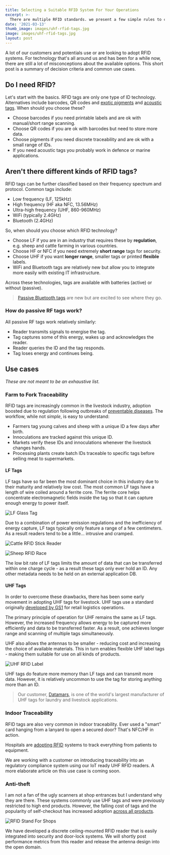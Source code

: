 ```yaml
---
title: Selecting a Suitable RFID System For Your Operations
excerpt: >-
  There are multiple RFID standards. we present a few simple rules to choose the right one for your application. 
date: '2021-03-13'
thumb_image: images/uhf-rfid-tags.jpg
image: images/uhf-rfid-tags.jpg
layout: post
---
```


A lot of our customers and potentials use or are looking to adopt RFID systems. For technology that's all around us and has been for a while now, there are still a lot of misconceptions about the available options. This short post is a summary of decision criteria and common use cases.

## Do I need RFID?

Let's start with the basics. RFID tags are only one type of ID technology. Alternatives include barcodes, QR codes and [exotic pigments](https://www.sciencedaily.com/releases/2013/09/130910104515.htm) and [acoustic tags](https://secoora.org/fact/the-technology/acoustic-telemetry/). When should you choose these?

- Choose barcodes if you need printable labels and are ok with manual/short range scanning.
- Choose QR codes if you are ok with barcodes but need to store more data.
- Choose pigments if you need discrete traceability and are ok with a small range of IDs. 
- If you need acoustic tags you probably work in defence or marine applications. 

## Aren't there different kinds of RFID tags?

RFID tags can be further classified based on their frequency spectrum and protocol. Common tags include:

- Low frequency (LF, 125kHz)
- High frequency (HF aka NFC, 13.56MHz)
- Ultra-high frequency (UHF, 860-960MHz)
- WiFi (typically 2.4GHz)
- Bluetooth (2.4GHz)

So, when should you choose which RFID technology?

- Choose LF if you are in an industry that requires these by **regulation**, e.g. sheep and cattle farming in various countries. 
- Choose HF or NFC if you need extremely **short range** tags for security.
- Choose UHF if you want **longer range**, smaller tags or printed **flexible** labels. 
- WiFi and Bluetooth tags are relatively new but allow you to integrate more easily with existing IT infrastructure. 

Across these technologies, tags are available with batteries (active) or without (passive). 

> [Passive Bluetooth tags](https://www.wiliot.com/) are new but are excited to see where they go. 


### How do passive RF tags work?

All passive RF tags work relatively similarly: 

- Reader transmits signals to energise the tag.
- Tag captures some of this energy, wakes up and acknowledges the reader.
- Reader queries the ID and the tag responds.
- Tag loses energy and continues being.


## Use cases

*These are not meant to be an exhaustive list.*

### Farm to Fork Traceability

RFID tags are increasingly common in the livestock industry, adoption boosted due to regulation following outbreaks of [preventable diseases](https://www.fda.gov/animal-veterinary/animal-health-literacy/all-about-bse-mad-cow-disease). The workflow, while not *simple*, is easy to understand:

- Farmers tag young calves and sheep with a unique ID a few days after birth.
- Innoculations are tracked against this unique ID.
- Markets verify these IDs and innoculations whenever the livestock changes hands.
- Processing plants create batch IDs traceable to specific tags before selling meat to supermarkets.


#### LF Tags

LF tags have so far been the most dominant choice in this industry due to their maturity and relatively low cost. The most common LF tags have a length of wire coiled around a ferrite core. The ferrite core helps concentrate electromagnetic fields inside the tag so that it can capture enough energy to power itself. 

![LF Glass Tag](/images/lf_glass_tags.jpg)

Due to a combination of power emission regulations and the inefficiency of energy capture, LF tags typically only feature a range of a few centimeters. As a result readers tend to be a little... intrusive and cramped.


![Cattle RFID Stick Reader](/images/cow_rfid_scanning.jpg)

![Sheep RFID Race](/images/sheep_rfid_race.jpg)


The low bit rate of LF tags limits the amount of data that can be transferred within one charge cycle - as a result these tags only ever hold an ID. Any other metadata needs to be held on an external application DB.

#### UHF Tags

In order to overcome these drawbacks, there has been some early movement in adopting UHF tags for livestock. UHF tags use a standard originally [developed by GS1](https://www.gs1.org/standards/epc-rfid) for retail logistics operations. 

The primary principle of operation for UHF remains the same as LF tags. However, the increased frequency allows energy to be captured more efficiently and data to be transferred faster. As a result, one achieves longer range and scanning of multiple tags simultaneously. 

UHF also allows the antennas to be smaller - reducing cost and increasing the choice of available materials. This in turn enables flexible UHF label tags - making them suitable for use on all kinds of products. 

![UHF RFID Label](/images/uhf-rfid-label.jpg)

UHF tags do feature more memory than LF tags and can transmit more data. However, it is relatively uncommon to use the tag for storing anything more than an ID. 

> Our customer, [Datamars](https://datamars.com), is one of the world's largest manufacturer of UHF tags for laundry and livestock applications. 


### Indoor Traceability

RFID tags are also very common in indoor traceability. Ever used a "smart" card hanging from a lanyard to open a secured door? That's NFC/HF in action. 

Hospitals are [adopting RFID](https://www.rfidjournal.com/rfid-in-healthcare-revolutionizing-patient-safety-and-changing-the-landscape) systems to track everything from patients to equipment. 

We are working with a customer on introducing traceability into an regulatory compliance system using our IoT ready UHF RFID readers. A more elaborate article on this use case is coming soon. 


### Anti-theft

I am not a fan of the ugly scanners at shop entrances but I understand why they are there. These systems commonly use UHF tags and were previously restricted to high end products. However, the falling cost of tags and the popularity of self-checkout has increased adoption [across all products](https://nexqo.com/2020/06/rfid-the-secret-of-decathlons-rapid-expansion/).

![RFID Stand For Shops](/images/shop_entrance_rfid_stand.jpg)

We have developed a discrete ceiling-mounted RFID reader that is easily integrated into security and door-lock systems. We will shortly post performance metrics from this reader and release the antenna design into the open domain.

